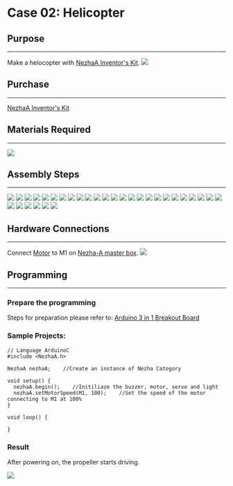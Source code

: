 ﻿# Case 02: Helicopter 

## Purpose
---
Make a helocopter with [NezhaA Inventor's Kit](https://shop.elecfreaks.com/products/elecfreaks-arduino-36-in-1-nezha-a-inventors-kit?_pos=2&_sid=e1dfa3343&_ss=r). 
![](https://wiki-media-ef.oss-cn-hongkong.aliyuncs.com//images/neza-a-case-02-01.png)

## Purchase 
---
 [NezhaA Inventor's Kit](https://shop.elecfreaks.com/products/elecfreaks-arduino-36-in-1-nezha-a-inventors-kit?_pos=2&_sid=e1dfa3343&_ss=r)

## Materials Required
---
![](https://wiki-media-ef.oss-cn-hongkong.aliyuncs.com//images/neza-a-case-02-02.png)

## Assembly Steps
---
![](https://wiki-media-ef.oss-cn-hongkong.aliyuncs.com//images/neza-a-step-02-01.png)
![](https://wiki-media-ef.oss-cn-hongkong.aliyuncs.com//images/neza-a-step-02-02.png)
![](https://wiki-media-ef.oss-cn-hongkong.aliyuncs.com//images/neza-a-step-02-03.png)
![](https://wiki-media-ef.oss-cn-hongkong.aliyuncs.com//images/neza-a-step-02-04.png)
![](https://wiki-media-ef.oss-cn-hongkong.aliyuncs.com//images/neza-a-step-02-05.png)
![](https://wiki-media-ef.oss-cn-hongkong.aliyuncs.com//images/neza-a-step-02-06.png)
![](https://wiki-media-ef.oss-cn-hongkong.aliyuncs.com//images/neza-a-step-02-07.png)
![](https://wiki-media-ef.oss-cn-hongkong.aliyuncs.com//images/neza-a-step-02-08.png)
![](https://wiki-media-ef.oss-cn-hongkong.aliyuncs.com//images/neza-a-step-02-09.png)
![](https://wiki-media-ef.oss-cn-hongkong.aliyuncs.com//images/neza-a-step-02-10.png)
![](https://wiki-media-ef.oss-cn-hongkong.aliyuncs.com//images/neza-a-step-02-11.png)
![](https://wiki-media-ef.oss-cn-hongkong.aliyuncs.com//images/neza-a-step-02-12.png)
![](https://wiki-media-ef.oss-cn-hongkong.aliyuncs.com//images/neza-a-step-02-13.png)
![](https://wiki-media-ef.oss-cn-hongkong.aliyuncs.com//images/neza-a-step-02-14.png)
![](https://wiki-media-ef.oss-cn-hongkong.aliyuncs.com//images/neza-a-step-02-15.png)
![](https://wiki-media-ef.oss-cn-hongkong.aliyuncs.com//images/neza-a-step-02-16.png)
![](https://wiki-media-ef.oss-cn-hongkong.aliyuncs.com//images/neza-a-step-02-17.png)
![](https://wiki-media-ef.oss-cn-hongkong.aliyuncs.com//images/neza-a-step-02-18.png)
![](https://wiki-media-ef.oss-cn-hongkong.aliyuncs.com//images/neza-a-step-02-19.png)
![](https://wiki-media-ef.oss-cn-hongkong.aliyuncs.com//images/neza-a-step-02-20.png)
![](https://wiki-media-ef.oss-cn-hongkong.aliyuncs.com//images/neza-a-step-02-21.png)
![](https://wiki-media-ef.oss-cn-hongkong.aliyuncs.com//images/neza-a-step-02-22.png)
![](https://wiki-media-ef.oss-cn-hongkong.aliyuncs.com//images/neza-a-step-02-23.png)
![](https://wiki-media-ef.oss-cn-hongkong.aliyuncs.com//images/neza-a-step-02-24.png)
![](https://wiki-media-ef.oss-cn-hongkong.aliyuncs.com//images/neza-a-step-02-25.png)
![](https://wiki-media-ef.oss-cn-hongkong.aliyuncs.com//images/neza-a-step-02-26.png)
![](https://wiki-media-ef.oss-cn-hongkong.aliyuncs.com//images/neza-a-step-02-27.png)
![](https://wiki-media-ef.oss-cn-hongkong.aliyuncs.com//images/neza-a-step-02-28.png)
![](https://wiki-media-ef.oss-cn-hongkong.aliyuncs.com//images/neza-a-step-02-29.png)
![](https://wiki-media-ef.oss-cn-hongkong.aliyuncs.com//images/neza-a-step-02-30.png)
![](https://wiki-media-ef.oss-cn-hongkong.aliyuncs.com//images/neza-a-step-02-31.png)

## Hardware Connections
---
Connect [Motor](https://www.elecfreaks.com/geekservo-motor-2kg-compatible-with-lego.html) to M1 on [Nezha-A master box](https://www.elecfreaks.com/arduino-3-in-1-master-control-box.html). 
![](https://wiki-media-ef.oss-cn-hongkong.aliyuncs.com//images/neza-a-case-02-03.png)

## Programming
---
### Prepare the programming

Steps for preparation please refer to: [Arduino 3 in 1 Breakout Board](https://www.elecfreaks.com/learn-en/Arduino-3-in-1-box/Arduino-3-in-1-box.html)

### Sample Projects:
```
// Language ArduinoC
#include <NezhaA.h>

NezhaA nezhaA;    //Create an instance of Nezha Catogory

void setup() {
  nezhaA.begin();    //Initiliaze the buzzer, motor, servo and light
  nezhaA.setMotorSpeed(M1, 100);    //Set the speed of the motor connecting to M1 at 100%
}

void loop() {

}

```

### Result
After powering on, the propeller starts driving. 

![](https://wiki-media-ef.oss-cn-hongkong.aliyuncs.com//images/neza-a-case-02-04.gif)
